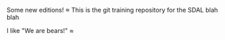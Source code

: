Some new editions! ≈
This is the git training repository for the SDAL blah blah

I like "We are bears!"
≈

